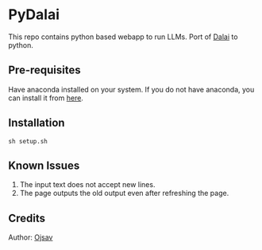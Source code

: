 # PyDalai
This repo contains python based webapp to run LLMs. 
Port of [Dalai](https://github.com/kamalojasv181) to python.

## Pre-requisites
Have anaconda installed on your system. If you do not have anaconda, you can install it from [here](https://docs.anaconda.com/anaconda/install/index.html).

## Installation
```
sh setup.sh
```

## Known Issues
1. The input text does not accept new lines.
2. The page outputs the old output even after refreshing the page.

## Credits
Author: [Ojsav](https://github.com/kamalojasv181)
